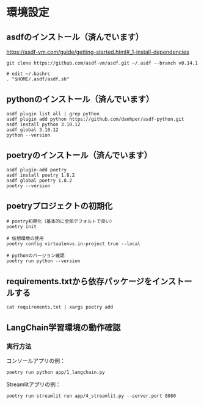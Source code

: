# 環境設定

## asdfのインストール（済んでいます）

https://asdf-vm.com/guide/getting-started.html#_1-install-dependencies

```
git clone https://github.com/asdf-vm/asdf.git ~/.asdf --branch v0.14.1

# edit ~/.bashrc
. "$HOME/.asdf/asdf.sh"

```


## pythonのインストール（済んでいます）

```
asdf plugin list all | grep python
asdf plugin add python https://github.com/danhper/asdf-python.git
asdf install python 3.10.12
asdf global 3.10.12
python --version
```

## poetryのインストール（済んでいます）

```
asdf plugin-add poetry
asdf install poetry 1.8.2
asdf global poetry 1.8.2
poetry --version
```

## poetryプロジェクトの初期化

```
# poetry初期化（基本的に全部デフォルトで良い）
poetry init

# 仮想環境の使用
poetry config virtualenvs.in-project true --local

# pythonのバージョン確認
poetry run python --version
```

## requirements.txtから依存パッケージをインストールする

```
cat requirements.txt | xargs poetry add
```


## LangChain学習環境の動作確認

### 実行方法

コンソールアプリの例：

```
poetry run python app/1_langchain.py
```

Streamlitアプリの例：

```
poetry run streamlit run app/4_streamlit.py --server.port 8080
```
